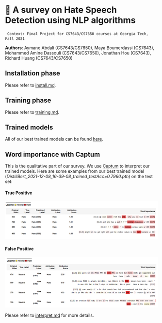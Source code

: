 # 🤬 A survey on Hate Speech Detection using NLP algorithms 
     Context: Final Project for CS7643/CS7650 courses at Georgia Tech, Fall 2021

**Authors**: Aymane Abdali (CS7643/CS7650), Maya Boumerdassi (CS7643), Mohammed Amine Dassouli (CS7643/CS7650), Jonathan Hou (CS7643), Richard Huang (CS7643/CS7650)

## Installation phase

Please refer to [install.md](docs/install.md).

## Training phase

Please refer to [training.md](docs/training.md).

## Trained models

All of our best trained models can be found [here](https://1drv.ms/u/s!Ak4YJhU8zi9qrzdQT5BFOXCfVQ3A?e=xJPiJm).

## Word importance with Captum

This is the qualitative part of our survey. We use [Captum](https://captum.ai/) to interpret our trained models. Here are some examples from our best trained model (*DistillBert_2021-12-08_16-39-08_trained_testAcc=0.7960.pth*) on the test set:

#### True Positive

![DistillBert_TP](docs/assets/DistillBert_TP.png)

#### False Positive

![DistillBert_FP](docs/assets/DistillBert_FP.png)

Please refer to [interpret.md](docs/interpret.md) for more details.
